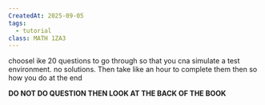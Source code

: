 ```yaml
---
CreatedAt: 2025-09-05
tags:
  - tutorial
class: MATH 1ZA3
---
```

choosel ike 20 questions to go through so that you cna simulate a test environment. no solutions. Then take like an hour to complete them then so how you do at the end

**DO NOT DO QUESTION THEN LOOK AT THE BACK OF THE BOOK**